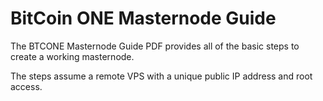 # BitCoin ONE Masternode Guide

The BTCONE Masternode Guide PDF provides all of the basic steps to create a working masternode.

The steps assume a remote VPS with a unique public IP address and root access.
